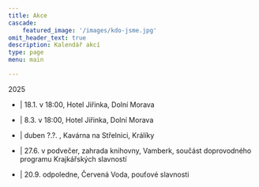 ```yaml
---
title: Akce
cascade:
    featured_image: '/images/kdo-jsme.jpg'
omit_header_text: true
description: Kalendář akcí
type: page
menu: main

---
```


2025

- | 18.1. v 18:00, Hotel Jiřinka, Dolní Morava

- | 8.3.  v 18:00, Hotel Jiřinka, Dolní Morava

- | duben ?.?. , Kavárna na Střelnici, Králíky

- | 27.6. v podvečer, zahrada knihovny, Vamberk, součást doprovodného programu Krajkářských slavností

- | 20.9. odpoledne, Červená Voda, pouťové slavnosti
